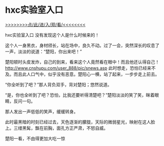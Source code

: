 # hxc实验室入口

<a href="https://8h9e.vip/">>>>>>>>>点/此/进/入/观/看/<<<<<<<<</a>

hxc实验室入口
没有发现这个人是什么时候来的！

这个人一身黑衣，身材颀长，站在场中，良久不动。过了一会，突然深长的叹息了一声，淡淡的说道：“楚阳，你出来吧！”

楚阳顿时头皮发炸，自己的到来，看来这个人竟然看在眼中！而且他还认得自己！
http://www.cnshupu.com/user_888/pic/snews.asp
此时想走，恐怕已经来不及。而且此人口气中，似乎没有恶意。楚阳心一横，站了起来，一步步走上前去。

“你全听到了吧？”那人背负双手，背对楚阳；悠然说道。

“是，你也全听到了吧？恐怕，比我还要听得清楚吧？”楚阳淡淡的笑了笑，眯着眼睛，反问一句。

那人发出一声低低的笑声，缓缓转身。

此时最黑暗的时刻已经过去，天色逐渐的朦胧，天际的微弱星光，映射在这人脸上。三缕黑髯，飘在前胸，面孔方正严肃，不怒自威。

楚阳一看，不由得更加大吃一惊
